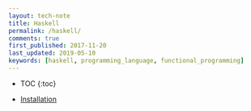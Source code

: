 ```yaml
---
layout: tech-note
title: Haskell
permalink: /haskell/
comments: true
first_published: 2017-11-20
last_updated: 2019-05-10
keywords: [haskell, programming_language, functional_programming]
---
```


* TOC
{:toc}

- [Installation](./install/)
